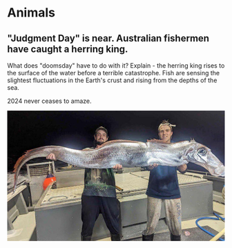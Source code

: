# Animals

## "Judgment Day" is near. Australian fishermen have caught a herring king.

What does "doomsday" have to do with it? Explain - the herring king rises to the surface of the water before a terrible catastrophe. Fish are sensing the slightest fluctuations in the Earth's crust and rising from the depths of the sea.

2024 never ceases to amaze.

![](img/strange-fish.jpg)